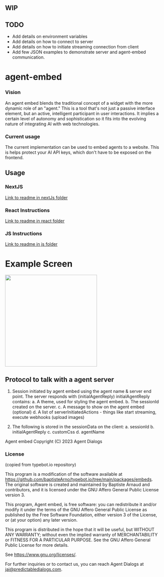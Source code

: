 ## WIP

## TODO
- Add details on environment variables
- Add details on how to connect to server
- Add details on how to initiate streaming connection from client
- Add few JSON examples to demonstrate server and agent-embed communication.

# agent-embed

### Vision
An agent embed blends the traditional concept of a widget with the more dynamic role of an "agent." This is a tool that's not just a passive interface element, but an active, intelligent participant in user interactions. It implies a certain level of autonomy and sophistication so it fits into the evolving nature of integrating AI with web technologies.

### Current usage
The current implementation can be used to embed agents to a website. This is helps protect your AI API keys, which don't have to be exposed on the frontend.

## Usage
### NextJS 
[Link to readme in nextJs folder](https://github.com/Predictable-Dialogs/agent-embed/blob/main/nextjs/README.md)

### React Instructions
[Link to readme in react folder](https://github.com/Predictable-Dialogs/agent-embed/blob/main/react/README.md)

### JS Instructions
[Link to readme in js folder](https://github.com/Predictable-Dialogs/agent-embed/blob/main/js/README.md)

# Example Screen

<img src="https://github.com/Predictable-Dialogs/agent-embed/assets/3472565/ee609766-a401-4490-a2bf-939ae408ef5a" width="300" />



## Protocol to talk with a agent server

1. Session initiated by agent embed using the agent name & server end point. The server responds with (initialAgentReply)
   initialAgentReply contains:
       a. A theme, used for styling the agent embed. 
       b. The sessionId created on the server.
       c. A message to show on the agent embed (optional)
       d. A list of serverInitiatedActions - things like start streaming, execute webhooks (upload images)
       
2. The following is stored in the sessionData on the client:
      a. sessionId
      b. initialAgentReply
      c. customCss
      d. agentName


     
Agent embed
Copyright (C) 2023 Agent Dialogs

### License
(copied from typebot.io repository)

This program is a modification of the software available at 
https://github.com/baptisteArno/typebot.io/tree/main/packages/embeds. 
The original software is created and maintained by Baptiste Arnaud and 
contributors, and it is licensed under the GNU Affero General Public License 
version 3.

This program, Agent embed, is free software: you can redistribute 
it and/or modify it under the terms of the GNU Affero General Public License as 
published by the Free Software Foundation, either version 3 of the License, or 
(at your option) any later version.

This program is distributed in the hope that it will be useful, but WITHOUT 
ANY WARRANTY; without even the implied warranty of MERCHANTABILITY or FITNESS 
FOR A PARTICULAR PURPOSE. See the GNU Affero General Public License for more 
details.

See <https://www.gnu.org/licenses/>.

For further inquiries or to contact us, you can reach Agent Dialogs at 
jai@predictabledialogs.com.

